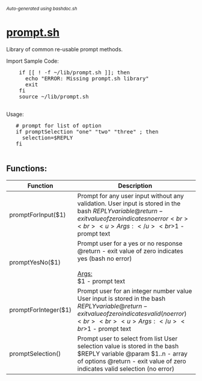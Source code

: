 <small><i>Auto-generated using bashdoc.sh</i></small>
# [prompt.sh](../prompt.sh)

 Library of common re-usable prompt methods.

Import Sample Code:
  <pre>
    if [[ ! -f ~/lib/prompt.sh ]]; then
      echo "ERROR: Missing prompt.sh library"
      exit
    fi
    source ~/lib/prompt.sh
  </pre>
 
Usage:
 <pre>
   # prompt for list of option
   if promptSelection "one" "two" "three" ; then
     selection=$REPLY
   fi
 </pre>


## Functions:
| Function | Description |
|----------|-------------|
| promptForInput($1) | Prompt for any user input without any validation.  User input is stored in the bash $REPLY variable  @return - exit value of zero indicates no error <br><br><u>Args:</u><br>$1 - prompt text <br> |
| promptYesNo($1) | Prompt user for a yes or no response  @return - exit value of zero indicates yes (bash no error) <br><br><u>Args:</u><br>$1 - prompt text <br> |
| promptForInteger($1) | Prompt user for an integer number value User input is stored in the bash $REPLY variable  @return - exit value of zero indicates valid (no error) <br><br><u>Args:</u><br>$1 - prompt text <br> |
| promptSelection() | Prompt user to select from list User selection value is stored in the bash $REPLY variable  @param $1..n - array of options @return - exit value of zero indicates valid selection (no error)  |
